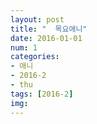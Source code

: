 ```yaml
---
layout: post
title: "  목요애니"
date: 2016-01-01
num: 1
categories:
- 애니
- 2016-2
- thu
tags: [2016-2]
img: 
---
```


